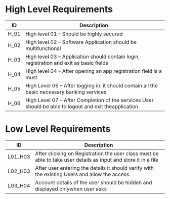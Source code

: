 # High Level Requirements
|ID|Description|
|--|------------|
|H_01|	High level 01 – Should be highly secured|
|H_02	|High level 02 – Software Application should be multifunctional|
|H_03	|High level 03 – Application should contain login, registration and exit as basic fields|
|H_04|	High level 04 – After opening an app registration field is a must|
|H_05	|	High Level 06 – After logging in. it should contain all the basic necessary banking services|
|H_06	|	High Level 07 – After Completion of the services User should be able to logout and exit theapplication|


# Low Level Requirements
|ID|Description|
|--|------------|
|L01_H03|	After clicking on Registration the user class must be able to take user details as input and store it in a file|
|L02_H03|	After user entering the details it should verify with the existing Users and allow the access.|
|L03_H04|	Account details of the user should be hidden and displayed onlywhen user asks |
